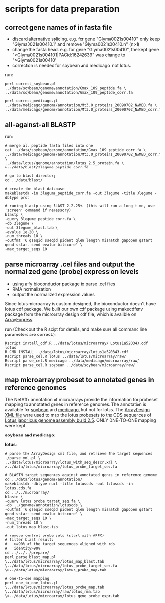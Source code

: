 # scripts for data preparation

## correct gene names of in fasta file

*  discard alternative splicing. e.g. for gene "Glyma0021s00410", only keep "Glyma0021s00410.1" and remove "Glyma0021s00410.n" (n>1)
*  change the fasta head. e.g. for gene "Glyma0021s00410", the kept gene ">Glyma0021s00410.1|PACid:16242639" was change to ">Glyma0021s00410"
*  correction is needed for soybean and medicago, not lotus.

run:

	perl correct_soybean.pl ../data/soybean/genome/annotation/Gmax_109_peptide.fa \
	../data/soybean/genome/annotation/Gmax_109_peptide_corr.fa

	perl correct_medicago.pl ../data/medicago/genome/annotation/Mt3.0_proteins_20090702_NAMED.fa \
	../data/medicago/genome/annotation/Mt3.0_proteins_20090702_NAMED_corr.fa


## all-against-all BLASTP

run:

	# merge all peptide fasta files into one
	cat ../data/soybean/genome/annotation/Gmax_109_peptide_corr.fa \
	../data/medicago/genome/annotation/Mt3.0_proteins_20090702_NAMED_corr.fa \
	../data/lotus/genome/annotation/lotus_2.5_protein.fa \
	>../data/blast/3legume_peptide_corr.fa
	
	# go to blast directory
	cd ../data/blast/
	
	# create the blast database
	makeblastdb -in 3legume_peptide_corr.fa -out 3legume -title 3legume -dbtype prot
	
	# runing blastp using BLAST 2.2.25+. (this will run a long time, use 'screen' command if necessory)
	blastp \
	-query 3legume_peptide_corr.fa \
	-db 3legume \
	-out 3legume_blast.tab \
	-evalue 1e-20 \
	-num_threads 10 \
	-outfmt '6 qseqid sseqid pident qlen length mismatch gapopen qstart qend sstart send evalue bitscore' \
	-max_target_seqs 10

## parse microarray .cel files and output the normalized gene \(probe\) expression levels

*  using affy bioconductor package to parse .cel files
*  RMA normalization
*  output the normalized expression values

Since lotus microarray is custom designed, the bioconductor doesn't have lotus cdf package. We built our own cdf package using makecdfenv package from the microarray design cdf file, which is availble on [ArrayExpress](http://www.ebi.ac.uk/arrayexpress/files/A-AFFY-90/A-AFFY-90.cdf.zip).

run \(Check out the R scipt for details, and make sure all command line parameters are correct.\):

	Rscript install_cdf.R ../data/lotus/microarray/ Lotus1a520343.cdf lotus
	R CMD INSTALL ../data/lotus/microarray/lotus1a520343.cdf
	Rscript parse_cel.R lotus ../data/lotus/microarray/raw/
	Rscript parse_cel.R medicago ../data/medicago/microarray/raw/
	Rscript parse_cel.R soybean ../data/soybean/microarray/raw/

## map microarray probeset to annotated genes in reference genomes

The NetAffx annotation of microarrays provide the information for probeset mapping to annotated genes in reference genomes. The annotation is available for [soybean](http://www.affymetrix.com/Auth/analysis/downloads/na32/ivt/Soybean.na32.annot.csv.zip) and [medicago](http://www.affymetrix.com/Auth/analysis/downloads/na32/ivt/Medicago.na32.annot.csv.zip), but not for lotus. The [ArrayDesign XML file](http://www.ebi.ac.uk/arrayexpress/files/A-AFFY-90/A-AFFY-90.mageml.tar.gz) were used to map the lotus probesets to the CDS sequences of [Lotus japonicus genome assembly build 2.5](http://www.kazusa.or.jp/lotus/). ONLY ONE-TO-ONE mapping were kept.

__soybean and medicago__:

	

__lotus__:

	# parse the ArrayDesign xml file, and retrieve the target sequences
	./parse_xml.pl \
	../data/lotus/microarray/lotus_with_seq_descr.xml \
	>../data/lotus/microarray/lotus_probe_target_seq.fa
	
	# BLASTN target sequences against annotated genes in reference genome
	cd ../data/lotus/genome/annotation/
	makeblastdb -dbtype nucl -title lotuscds -out lotuscds -in lotus.cds.fa
	cd ../../microarray/
	blastn \
	-query lotus_probe_target_seq.fa \
	-db ../genome/annotation/lotuscds \
	-outfmt '6 qseqid sseqid pident qlen length mismatch gapopen qstart qend sstart send evalue bitscore' \
	-max_target_seqs 10 \
	-num_threads 10 \
	-out lotus_map_blast.tab
	
	# remove control probe sets (start with AFFX)
	# filter blast result: 
	#   >=90% of the target sequences aligned with cds
	#   identity>90%
	cd ../../../prepare/
	perl parse_blast_map.pl 
	\../data/lotus/microarray/lotus_map_blast.tab 
	\../data/lotus/microarray/lotus_probe_target_seq.fa 
	\>../data/lotus/microarray/lotus_probe_map.tab
	
	# one-to-one mapping
	perl one_to_one_lotus.pl 
	\../data/lotus/microarray/lotus_probe_map.tab 
	\../data/lotus/microarray/raw/lotus_rma.tab 
	\>../data/lotus/microarray/lotus_gene_probe_expr.tab
	

